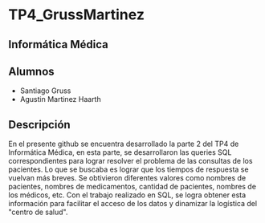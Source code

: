 # TP4_GrussMartinez
## Informática Médica
## Alumnos
- Santiago Gruss
- Agustin Martinez Haarth
## Descripción
  En el presente github se encuentra desarrollado la parte 2 del TP4 de Informática Médica, en esta parte, se desarrollaron las queries SQL correspondientes para lograr resolver el problema de las consultas de los pacientes. Lo que se buscaba es lograr que los tiempos de respuesta se vuelvan más breves. Se obtivieron diferentes valores como nombres de pacientes, nombres de medicamentos, cantidad de pacientes, nombres de los médicos, etc. Con el trabajo realizado en SQL, se logra obtener esta información para facilitar el acceso de los datos y dinamizar la logística del "centro de salud".
